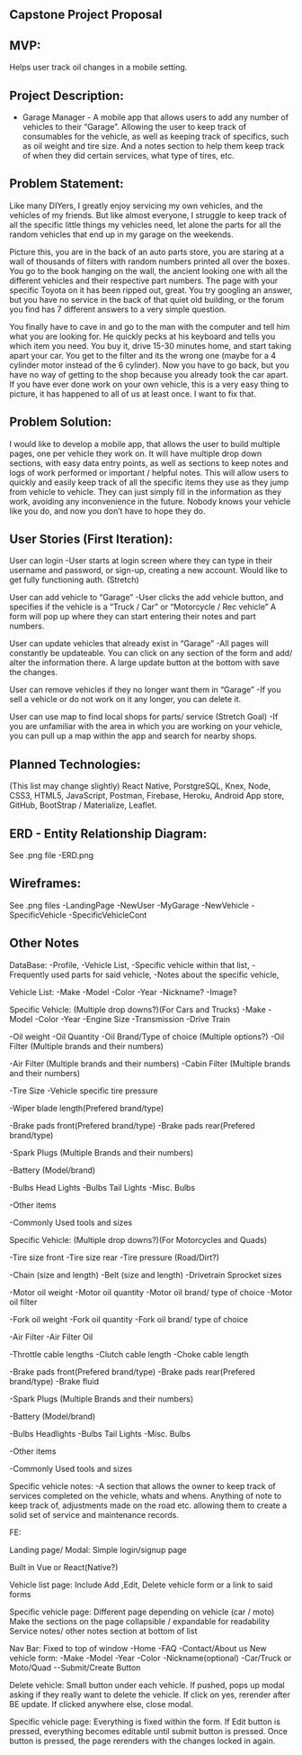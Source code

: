 ## Capstone Project Proposal ##
## MVP: ##
Helps user track oil changes in a mobile setting.

## Project Description: ##

- Garage Manager -
A mobile app that allows users to add any number of vehicles to their “Garage”. Allowing the user to keep track of consumables for the vehicle, as well as keeping track of specifics, such as oil weight and tire size. And a notes section to help them keep track of when they did certain services, what type of tires, etc.


## Problem Statement: ##

Like many DIYers, I greatly enjoy servicing my own vehicles, and the vehicles of my friends. But like almost everyone, I struggle to keep track of all the specific little things my vehicles need, let alone the parts for all the random vehicles that end up in my garage on the weekends.

Picture this, you are in the back of an auto parts store, you are staring at a wall of thousands of  filters with random numbers printed all over the boxes. You go to the book hanging on the wall, the ancient looking one with all the different vehicles and their respective part numbers. The page with your specific Toyota on it has been ripped out, great. You try googling an answer, but you have no service in the back of that quiet old building, or the forum you find has 7 different answers to a very simple question.

You finally have to cave in and go to the man with the computer and tell him what you are looking for. He quickly pecks at his keyboard and tells you which item you need. You buy it, drive 15-30 minutes home, and start taking apart your car. You get to the filter and its the wrong one (maybe for a 4 cylinder motor instead of the 6 cylinder). Now you have to go back, but you have no way of getting to the shop because you already took the car apart. If you have ever done work on your own vehicle, this is a very easy thing to picture, it has happened to all of us at least once. I want to fix that.

## Problem Solution: ##

I would like to develop a mobile app, that allows the user to build multiple pages, one per vehicle they work on. It will have multiple drop down sections, with easy data entry points, as well as sections to keep notes and logs of work performed or important / helpful notes. This will allow users to quickly and easily keep track of all the specific items they use as they jump from vehicle to vehicle. They can just simply fill in the information as they work, avoiding any inconvenience in the future. Nobody knows your vehicle like you do, and now you don’t have to hope they do.

## User Stories (First Iteration): ##

User can login
	-User starts at login screen where they can type in their username and password, or sign-up, creating a new account. Would like to get fully functioning auth. (Stretch)

User can add vehicle to “Garage”
	-User clicks the add vehicle button, and specifies if the vehicle is a “Truck / Car” or “Motorcycle / Rec vehicle” A form will pop up where they can start entering their notes and part numbers.

User can update vehicles that already exist in “Garage”
	-All pages will constantly be updateable. You can click on any section of the form and add/ alter the information there. A large update button at the bottom with save the changes.

User can remove vehicles if they no longer want them in “Garage”
	-If you sell a vehicle or do not work on it any longer, you can delete it.

User can use map to find local shops for parts/ service (Stretch Goal)
 	-If you are unfamiliar with the area in which you are working on your vehicle, you can pull up a map within the app and search for nearby shops.

## Planned Technologies: ##

(This list may change slightly)
React Native, PorstgreSQL, Knex, Node, CSS3, HTML5, JavaScript, Postman, Firebase, Heroku, Android App store, GitHub, BootStrap / Materialize, Leaflet. 

## ERD - Entity Relationship Diagram: ##

See .png file
-ERD.png

## Wireframes: ##

See .png files
-LandingPage
-NewUser
-MyGarage
-NewVehicle
-SpecificVehicle
-SpecificVehicleCont

## Other Notes ##
DataBase:
-Profile,
-Vehicle List,
-Specific vehicle within that list,
-Frequently used parts for said vehicle,
-Notes about the specific vehicle,

Vehicle List: 
-Make
-Model
-Color
-Year 
-Nickname?
-Image?

Specific Vehicle:   (Multiple drop downs?)(For Cars and Trucks)
-Make
-Model
-Color
-Year
-Engine Size
-Transmission
-Drive Train

-Oil weight
-Oil Quantity
-Oil Brand/Type of choice (Multiple options?)
-Oil Filter (Multiple brands and their numbers)

-Air Filter (Multiple brands and their numbers)
-Cabin Filter (Multiple brands and their numbers)

-Tire Size
-Vehicle specific tire pressure

-Wiper blade length(Prefered brand/type)

-Brake pads front(Prefered brand/type)
-Brake pads rear(Prefered brand/type)

-Spark Plugs (Multiple Brands and their numbers)

-Battery (Model/brand)

-Bulbs Head Lights
-Bulbs Tail Lights
-Misc. Bulbs

-Other items

-Commonly Used tools and sizes

Specific Vehicle:   (Multiple drop downs?)(For Motorcycles and Quads)

-Tire size front
-Tire size rear
-Tire pressure (Road/Dirt?)

-Chain (size and length)
-Belt (size and length)
-Drivetrain Sprocket sizes

-Motor oil weight
-Motor oil quantity
-Motor oil brand/ type of choice
-Motor oil filter

-Fork oil weight
-Fork oil quantity
-Fork oil brand/ type of choice

-Air Filter
-Air Filter Oil

-Throttle cable lengths
-Clutch cable length
-Choke cable length

-Brake pads front(Prefered brand/type)
-Brake pads rear(Prefered brand/type)
-Brake fluid

-Spark Plugs (Multiple Brands and their numbers)

-Battery (Model/brand)

-Bulbs Headlights
-Bulbs Tail Lights
-Misc. Bulbs

-Other items

-Commonly Used tools and sizes

Specific vehicle notes:
-A section that allows the owner to keep track of services completed on the vehicle, whats and whens. Anything of note to keep track of, adjustments made on the road etc. allowing them to create a solid set of service and maintenance records.

FE:

Landing page/ Modal:
Simple login/signup page

Built in Vue or React(Native?)

Vehicle list page:
Include Add ,Edit, Delete vehicle form or a link to said forms

Specific vehicle page:
Different page depending on vehicle (car / moto)
Make the sections on the page collapsible / expandable for readability
Service notes/ other notes section at bottom of list

Nav Bar:
Fixed to top of window
-Home
-FAQ
-Contact/About us
New vehicle form:
-Make
-Model
-Year
-Color
-Nickname(optional)
-Car/Truck or Moto/Quad
--Submit/Create Button

Delete vehicle:
Small button under each vehicle. 
If pushed, pops up modal asking if they really want to delete the vehicle. If click on yes, rerender after BE update. If clicked anywhere else, close modal.

Specific vehicle page:
Everything is fixed within the form.
If Edit button is pressed, everything becomes editable until submit button is pressed. Once button is pressed, the page rerenders with the changes locked in again.
